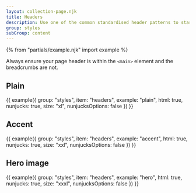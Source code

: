 ```yaml
---
layout: collection-page.njk
title: Headers
description: Use one of the common standardised header patterns to start your page.
group: styles
subGroup: content
---
```


{% from "partials/example.njk" import example %}

Always ensure your page header is within the `<main>` element and the breadcrumbs are not.

## Plain

{{ example({ group: "styles", item: "headers", example: "plain", html: true, nunjucks: true, size: "xl", nunjucksOptions: false }) }}

## Accent

{{ example({ group: "styles", item: "headers", example: "accent", html: true, nunjucks: true, size: "xxl", nunjucksOptions: false }) }}

## Hero image

{{ example({ group: "styles", item: "headers", example: "hero", html: true, nunjucks: true, size: "xxxl", nunjucksOptions: false }) }}
